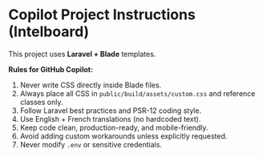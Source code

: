 # Copilot Project Instructions (Intelboard)

This project uses **Laravel + Blade** templates.

**Rules for GitHub Copilot:**

1. Never write CSS directly inside Blade files.
2. Always place all CSS in `public/build/assets/custom.css` and reference classes only.
3. Follow Laravel best practices and PSR-12 coding style.
4. Use English + French translations (no hardcoded text).
5. Keep code clean, production-ready, and mobile-friendly.
6. Avoid adding custom workarounds unless explicitly requested.
7. Never modify `.env` or sensitive credentials.

